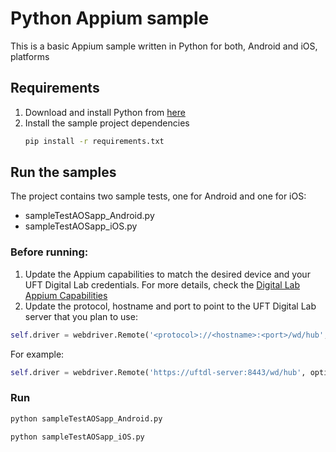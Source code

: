 
# Python Appium sample
This is a basic Appium sample written in Python for both, Android and iOS, platforms

## Requirements
1. Download and install Python from [here](https://www.python.org/downloads/)
2. Install the sample project dependencies
    ```sh
    pip install -r requirements.txt
    ```

## Run the samples
The project contains two sample tests, one for Android and one for iOS:
* sampleTestAOSapp_Android.py
* sampleTestAOSapp_iOS.py
### Before running:
1. Update the Appium capabilities to match the desired device and your UFT Digital Lab credentials. For more details, check the [Digital Lab Appium Capabilities](https://admhelp.microfocus.com/uftmobile/en/latest/Content/Appium/Appium_Capabilities.htm)
2. Update the protocol, hostname and port to point to the UFT Digital Lab server that you plan to use:
```python
self.driver = webdriver.Remote('<protocol>://<hostname>:<port>/wd/hub', options=options)
```
For example:
```python
self.driver = webdriver.Remote('https://uftdl-server:8443/wd/hub', options=options)
```

### Run
```sh
python sampleTestAOSapp_Android.py
```

```sh
python sampleTestAOSapp_iOS.py
```